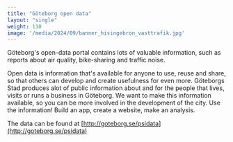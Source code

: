 ```yaml
---
title: "Göteborg open data"
layout: "single"
weight: 110
image: '/media/2024/09/banner_hisingebron_vasttrafik.jpg'
---
```

Göteborg's open-data portal contains lots of valuable information, such as reports about air quality, bike-sharing and
traffic noise.

   Open data is information that's available for anyone to use, reuse and share, so that others can develop and create usefulness for even more.
   Göteborgs Stad produces alot of public information about and for the people that lives, visits or runs a business in Göteborg. 
   We want to make this information available, so you can be more involved in the development of the city. 
   Use the information! Build an app, create a website, make an analysis.

The data can be found at [http://goteborg.se/psidata](http://goteborg.se/psidata)
